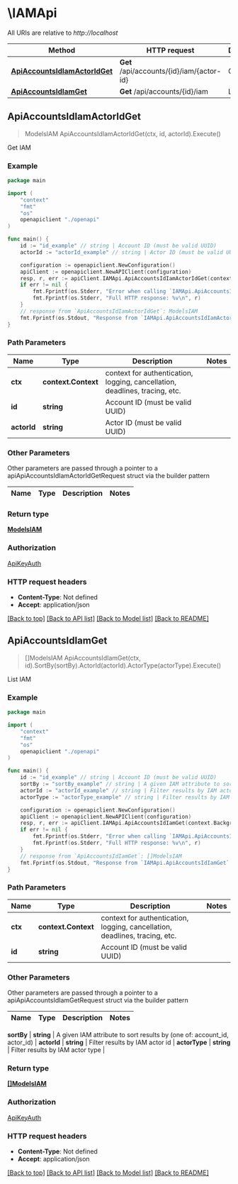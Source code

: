 # \IAMApi

All URIs are relative to *http://localhost*

Method | HTTP request | Description
------------- | ------------- | -------------
[**ApiAccountsIdIamActorIdGet**](IAMApi.md#ApiAccountsIdIamActorIdGet) | **Get** /api/accounts/{id}/iam/{actor-id} | Get IAM
[**ApiAccountsIdIamGet**](IAMApi.md#ApiAccountsIdIamGet) | **Get** /api/accounts/{id}/iam | List IAM



## ApiAccountsIdIamActorIdGet

> ModelsIAM ApiAccountsIdIamActorIdGet(ctx, id, actorId).Execute()

Get IAM



### Example

```go
package main

import (
    "context"
    "fmt"
    "os"
    openapiclient "./openapi"
)

func main() {
    id := "id_example" // string | Account ID (must be valid UUID)
    actorId := "actorId_example" // string | Actor ID (must be valid UUID)

    configuration := openapiclient.NewConfiguration()
    apiClient := openapiclient.NewAPIClient(configuration)
    resp, r, err := apiClient.IAMApi.ApiAccountsIdIamActorIdGet(context.Background(), id, actorId).Execute()
    if err != nil {
        fmt.Fprintf(os.Stderr, "Error when calling `IAMApi.ApiAccountsIdIamActorIdGet``: %v\n", err)
        fmt.Fprintf(os.Stderr, "Full HTTP response: %v\n", r)
    }
    // response from `ApiAccountsIdIamActorIdGet`: ModelsIAM
    fmt.Fprintf(os.Stdout, "Response from `IAMApi.ApiAccountsIdIamActorIdGet`: %v\n", resp)
}
```

### Path Parameters


Name | Type | Description  | Notes
------------- | ------------- | ------------- | -------------
**ctx** | **context.Context** | context for authentication, logging, cancellation, deadlines, tracing, etc.
**id** | **string** | Account ID (must be valid UUID) | 
**actorId** | **string** | Actor ID (must be valid UUID) | 

### Other Parameters

Other parameters are passed through a pointer to a apiApiAccountsIdIamActorIdGetRequest struct via the builder pattern


Name | Type | Description  | Notes
------------- | ------------- | ------------- | -------------



### Return type

[**ModelsIAM**](ModelsIAM.md)

### Authorization

[ApiKeyAuth](../README.md#ApiKeyAuth)

### HTTP request headers

- **Content-Type**: Not defined
- **Accept**: application/json

[[Back to top]](#) [[Back to API list]](../README.md#documentation-for-api-endpoints)
[[Back to Model list]](../README.md#documentation-for-models)
[[Back to README]](../README.md)


## ApiAccountsIdIamGet

> []ModelsIAM ApiAccountsIdIamGet(ctx, id).SortBy(sortBy).ActorId(actorId).ActorType(actorType).Execute()

List IAM



### Example

```go
package main

import (
    "context"
    "fmt"
    "os"
    openapiclient "./openapi"
)

func main() {
    id := "id_example" // string | Account ID (must be valid UUID)
    sortBy := "sortBy_example" // string | A given IAM attribute to sort results by (one of: account_id, actor_id) (optional)
    actorId := "actorId_example" // string | Filter results by IAM actor id (optional)
    actorType := "actorType_example" // string | Filter results by IAM actor type (optional)

    configuration := openapiclient.NewConfiguration()
    apiClient := openapiclient.NewAPIClient(configuration)
    resp, r, err := apiClient.IAMApi.ApiAccountsIdIamGet(context.Background(), id).SortBy(sortBy).ActorId(actorId).ActorType(actorType).Execute()
    if err != nil {
        fmt.Fprintf(os.Stderr, "Error when calling `IAMApi.ApiAccountsIdIamGet``: %v\n", err)
        fmt.Fprintf(os.Stderr, "Full HTTP response: %v\n", r)
    }
    // response from `ApiAccountsIdIamGet`: []ModelsIAM
    fmt.Fprintf(os.Stdout, "Response from `IAMApi.ApiAccountsIdIamGet`: %v\n", resp)
}
```

### Path Parameters


Name | Type | Description  | Notes
------------- | ------------- | ------------- | -------------
**ctx** | **context.Context** | context for authentication, logging, cancellation, deadlines, tracing, etc.
**id** | **string** | Account ID (must be valid UUID) | 

### Other Parameters

Other parameters are passed through a pointer to a apiApiAccountsIdIamGetRequest struct via the builder pattern


Name | Type | Description  | Notes
------------- | ------------- | ------------- | -------------

 **sortBy** | **string** | A given IAM attribute to sort results by (one of: account_id, actor_id) | 
 **actorId** | **string** | Filter results by IAM actor id | 
 **actorType** | **string** | Filter results by IAM actor type | 

### Return type

[**[]ModelsIAM**](ModelsIAM.md)

### Authorization

[ApiKeyAuth](../README.md#ApiKeyAuth)

### HTTP request headers

- **Content-Type**: Not defined
- **Accept**: application/json

[[Back to top]](#) [[Back to API list]](../README.md#documentation-for-api-endpoints)
[[Back to Model list]](../README.md#documentation-for-models)
[[Back to README]](../README.md)

